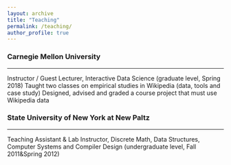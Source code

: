 ```yaml
---
layout: archive
title: "Teaching"
permalink: /teaching/
author_profile: true
---
```



### Carnegie Mellon University
---
Instructor / Guest Lecturer, Interactive Data Science (graduate level, Spring 2018)
Taught two classes on empirical studies in Wikipedia (data, tools and case study)
Designed, advised and graded a course project that must use Wikipedia data 

### State University of New York at New Paltz
---
Teaching Assistant & Lab Instructor, Discrete Math, Data Structures, Computer Systems and Compiler Design (undergraduate level, Fall 2011&Spring 2012)
 

